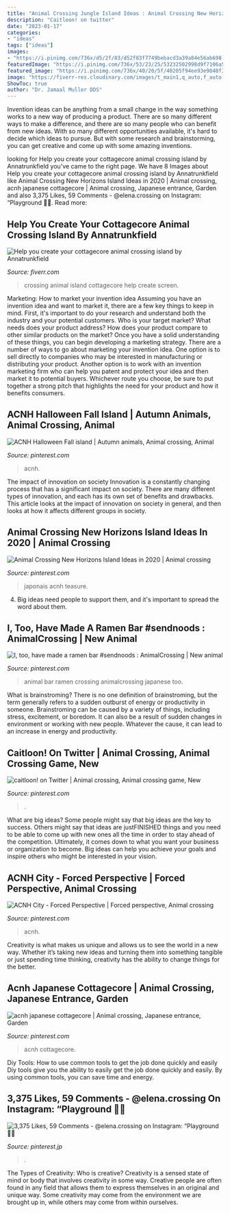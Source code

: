 ```yaml
---
title: "Animal Crossing Jungle Island Ideas : Animal Crossing New Horizons Island Ideas In 2020"
description: "Caitloon! on twitter"
date: "2023-01-17"
categories:
- "ideas"
tags: ["ideas"]
images:
- "https://i.pinimg.com/736x/d5/2f/83/d52f83f7749bebacd3a39a84e56ab698.jpg"
featuredImage: "https://i.pinimg.com/736x/53/23/25/53232502998d9f7106a54456fdb96f2c.jpg"
featured_image: "https://i.pinimg.com/736x/40/20/5f/40205f94ee93e9048f3c2eb28875e432.jpg"
image: "https://fiverr-res.cloudinary.com/images/t_main1,q_auto,f_auto,q_auto,f_auto/gigs/162968437/original/b80676abac2cd9620ada192a81f17e88cbec670c/help-you-create-your-cottagecore-animal-crossing-island.jpg"
ShowToc: true
author: "Dr. Jamaal Muller DDS"
---
```



Invention ideas can be anything from a small change in the way something works to a new way of producing a product. There are so many different ways to make a difference, and there are so many people who can benefit from new ideas. With so many different opportunities available, it's hard to decide which ideas to pursue. But with some research and brainstorming, you can get creative and come up with some amazing inventions.

	

		
looking for Help you create your cottagecore animal crossing island by Annatrunkfield you've came to the right page. We have 8 Images about Help you create your cottagecore animal crossing island by Annatrunkfield like Animal Crossing New Horizons Island Ideas in 2020 | Animal crossing, acnh japanese cottagecore | Animal crossing, Japanese entrance, Garden and also 3,375 Likes, 59 Comments - @elena.crossing on Instagram: “Playground 🤗🌈. Read more:
		
    
## Help You Create Your Cottagecore Animal Crossing Island By Annatrunkfield

<img loading=lazy src="https://fiverr-res.cloudinary.com/images/t_main1,q_auto,f_auto,q_auto,f_auto/gigs/162968437/original/b80676abac2cd9620ada192a81f17e88cbec670c/help-you-create-your-cottagecore-animal-crossing-island.jpg" onerror="this.onerror=null;this.src='https://tse1.mm.bing.net/th?id=OIP.RvxsKL6qizdLz_k0htibFQHaEK&amp;pid=15.1';" alt="Help you create your cottagecore animal crossing island by Annatrunkfield">

_Source: fiverr.com_

>crossing animal island cottagecore help create screen. 

	

Marketing: How to market your invention idea
Assuming you have an invention idea and want to market it, there are a few key things to keep in mind. First, it's important to do your research and understand both the industry and your potential customers. Who is your target market? What needs does your product address? How does your product compare to other similar products on the market? Once you have a solid understanding of these things, you can begin developing a marketing strategy.
There are a number of ways to go about marketing your invention idea. One option is to sell directly to companies who may be interested in manufacturing or distributing your product. Another option is to work with an invention marketing firm who can help you patent and protect your idea and then market it to potential buyers. Whichever route you choose, be sure to put together a strong pitch that highlights the need for your product and how it benefits consumers.

    
## ACNH Halloween Fall Island | Autumn Animals, Animal Crossing, Animal

<img loading=lazy src="https://i.pinimg.com/736x/66/42/de/6642de8eec91aedc4e3128c420f859e3.jpg" onerror="this.onerror=null;this.src='https://tse3.mm.bing.net/th?id=OIP.ibk-9qiO5jLCxnkBS7ylxwHaEK&amp;pid=15.1';" alt="ACNH Halloween Fall island | Autumn animals, Animal crossing, Animal">

_Source: pinterest.com_

>acnh. 

	

The impact of innovation on society
Innovation is a constantly changing process that has a significant impact on society. There are many different types of innovation, and each has its own set of benefits and drawbacks. This article looks at the impact of innovation on society in general, and then looks at how it affects different groups in society.

    
## Animal Crossing New Horizons Island Ideas In 2020 | Animal Crossing

<img loading=lazy src="https://i.pinimg.com/736x/53/23/25/53232502998d9f7106a54456fdb96f2c.jpg" onerror="this.onerror=null;this.src='https://tse4.mm.bing.net/th?id=OIP.rPVuTyi7m5xtKWNjPC0MVQHaD2&amp;pid=15.1';" alt="Animal Crossing New Horizons Island Ideas in 2020 | Animal crossing">

_Source: pinterest.com_

>japonais acnh teasure. 

	

4. Big ideas need people to support them, and it's important to spread the word about them.

    
## I, Too, Have Made A Ramen Bar #sendnoods : AnimalCrossing | New Animal

<img loading=lazy src="https://i.pinimg.com/736x/d5/2f/83/d52f83f7749bebacd3a39a84e56ab698.jpg" onerror="this.onerror=null;this.src='https://tse2.mm.bing.net/th?id=OIP.nSHlwWr1AUuIW7dS_E86kQHaEK&amp;pid=15.1';" alt="I, too, have made a ramen bar #sendnoods : AnimalCrossing | New animal">

_Source: pinterest.com_

>animal bar ramen crossing animalcrossing japanese too. 

	

What is brainstroming?
There is no one definition of brainstroming, but the term generally refers to a sudden outburst of energy or productivity in someone. Brainstroming can be caused by a variety of things, including stress, excitement, or boredom. It can also be a result of sudden changes in environment or working with new people. Whatever the cause, it can lead to an increase in energy and productivity.

    
## Caitloon! On Twitter | Animal Crossing, Animal Crossing Game, New

<img loading=lazy src="https://i.pinimg.com/736x/6e/5e/2b/6e5e2b47e23c3388d99e103d3fb7be33.jpg" onerror="this.onerror=null;this.src='https://tse2.mm.bing.net/th?id=OIP.66xGdi7ybMRWGb_qGZtVWwHaEK&amp;pid=15.1';" alt="caitloon! on Twitter | Animal crossing, Animal crossing game, New">

_Source: pinterest.com_

>. 

	

What are big ideas?
Some people might say that big ideas are the key to success. Others might say that ideas are justFINISHED things and you need to be able to come up with new ones all the time in order to stay ahead of the competition. Ultimately, it comes down to what you want your business or organization to become. Big ideas can help you achieve your goals and inspire others who might be interested in your vision.

    
## ACNH City - Forced Perspective | Forced Perspective, Animal Crossing

<img loading=lazy src="https://i.pinimg.com/736x/80/2a/4c/802a4ca586d9493eeec23a60c3c8e4d6.jpg" onerror="this.onerror=null;this.src='https://tse4.mm.bing.net/th?id=OIP.00vHRHVuBrPj5KjmXkYiZwHaEL&amp;pid=15.1';" alt="ACNH City - Forced Perspective | Forced perspective, Animal crossing">

_Source: pinterest.com_

>acnh. 

	

Creativity is what makes us unique and allows us to see the world in a new way. Whether it’s taking new ideas and turning them into something tangible or just spending time thinking, creativity has the ability to change things for the better.

    
## Acnh Japanese Cottagecore | Animal Crossing, Japanese Entrance, Garden

<img loading=lazy src="https://i.pinimg.com/736x/ba/76/dc/ba76dc113bc9b800747c46b7857b9ade.jpg" onerror="this.onerror=null;this.src='https://tse2.mm.bing.net/th?id=OIP.2rry017gp_niiz5G289FfQHaD5&amp;pid=15.1';" alt="acnh japanese cottagecore | Animal crossing, Japanese entrance, Garden">

_Source: pinterest.com_

>acnh cottagecore. 

	

Diy Tools: How to use common tools to get the job done quickly and easily
Diy tools give you the ability to easily get the job done quickly and easily. By using common tools, you can save time and energy.

    
## 3,375 Likes, 59 Comments - @elena.crossing On Instagram: “Playground 🤗🌈

<img loading=lazy src="https://i.pinimg.com/736x/40/20/5f/40205f94ee93e9048f3c2eb28875e432.jpg" onerror="this.onerror=null;this.src='https://tse2.mm.bing.net/th?id=OIP.nRbOBZqlXiZ0pwdI9TsFywHaEK&amp;pid=15.1';" alt="3,375 Likes, 59 Comments - @elena.crossing on Instagram: “Playground 🤗🌈">

_Source: pinterest.jp_

>. 

	

The Types of Creativity: Who is creative?
Creativity is a sensed state of mind or body that involves creativity in some way. Creative people are often found in any field that allows them to express themselves in an original and unique way. Some creativity may come from the environment we are brought up in, while others may come from within ourselves.

